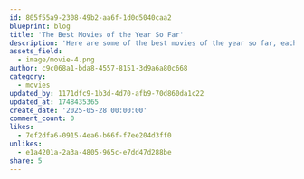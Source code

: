 ```yaml
---
id: 805f55a9-2308-49b2-aa6f-1d0d5040caa2
blueprint: blog
title: 'The Best Movies of the Year So Far'
description: 'Here are some of the best movies of the year so far, each offering unique storytelling, memorable performances. "Oppenheimer" captivated audiences with its historical depth and Christopher Nolan''s masterful direction. "Spider-Man: Across the Spider-Verse" dazzled with its stunning animation and emotional narrative. "Barbie" brought a fresh and thought-provoking take on the iconic doll, while "Past Lives" offered an intimate and moving exploration of love and destiny. Finally, "John Wick: Chapter 4" delivered high-octane action that thrilled fans of the franchise.'
assets_field:
  - image/movie-4.png
author: c9c068a1-bda8-4557-8151-3d9a6a80c668
category:
  - movies
updated_by: 1171dfc9-1b3d-4d70-afb9-70d860da1c22
updated_at: 1748435365
create_date: '2025-05-28 00:00:00'
comment_count: 0
likes:
  - 7ef2dfa6-0915-4ea6-b66f-f7ee204d3ff0
unlikes:
  - e1a4201a-2a3a-4805-965c-e7dd47d288be
share: 5
---
```

